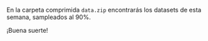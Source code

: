 En la carpeta comprimida `data.zip` encontrarás los datasets de esta semana, sampleados al 90%. 

¡Buena suerte!
